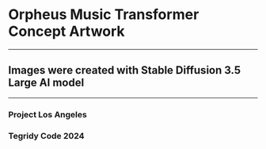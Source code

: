 # Orpheus Music Transformer Concept Artwork

***

## Images were created with Stable Diffusion 3.5 Large AI model

***

### Project Los Angeles
### Tegridy Code 2024
